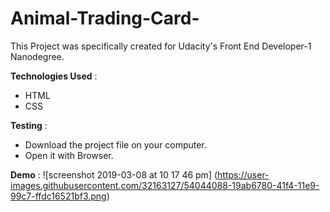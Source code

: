 # Animal-Trading-Card-

This Project was specifically created for Udacity's Front End Developer-1 Nanodegree.

**Technologies Used** :
* HTML
* CSS

**Testing** :
* Download the project file on your computer.
* Open it with Browser.

**Demo** :
![screenshot 2019-03-08 at 10 17 46 pm]
(https://user-images.githubusercontent.com/32163127/54044088-19ab6780-41f4-11e9-99c7-ffdc16521bf3.png)
